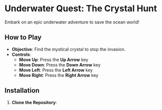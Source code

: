 # Underwater Quest: The Crystal Hunt

Embark on an epic underwater adventure to save the ocean world!

## How to Play

- **Objective**: Find the mystical crystal to stop the invasion.
- **Controls**:
  - **Move Up**: Press the **Up Arrow** key
  - **Move Down**: Press the **Down Arrow** key
  - **Move Left**: Press the **Left Arrow** key
  - **Move Right**: Press the **Right Arrow** key

## Installation

1. **Clone the Repository**:

